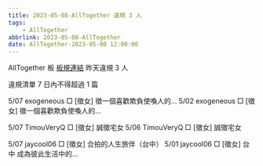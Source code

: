 ```yaml
---
title: 2023-05-08-AllTogether 違規 3 人
tags:
    - AllTogether
abbrlink: 2023-05-08-AllTogether
date: AllTogether-2023-05-08 12:00:00
---
```

AllTogether 板 [板規連結](https://www.ptt.cc/bbs/AllTogether/M.1643211430.A.5FB.html)
昨天違規 3 人
<!-- more -->

違規清單
7 日內不得超過 1 篇

5/07 exogeneous □ [徵女] 徵一個喜歡欺負使喚人的…
5/02 exogeneous □ [徵女] 徵一個喜歡欺負使喚人的…

5/07 TimouVeryQ □ [徵女] 誠徵宅女
5/06 TimouVeryQ □ [徵女] 誠徵宅女

5/07 jaycool06 □ [徵女] 合拍的人生旅伴（台中）
5/01 jaycool06 □ [徵女] 台中 成為彼此生活中的…